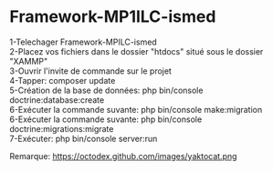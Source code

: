 # Framework-MP1ILC-ismed

1-Telechager Framework-MPILC-ismed<br>
2-Placez vos fichiers dans le dossier "htdocs" situé sous le dossier "XAMMP"<br>
3-Ouvrir l'invite de commande sur le projet<br>
4-Tapper: composer update<br>
5-Création de la base de données: php bin/console doctrine:database:create<br>
6-Exécuter la commande suvante: php bin/console make:migration<br>
6-Exécuter la commande suvante: php bin/console doctrine:migrations:migrate<br>
7-Exécuter: php bin/console server:run<br>


Remarque:
https://octodex.github.com/images/yaktocat.png


